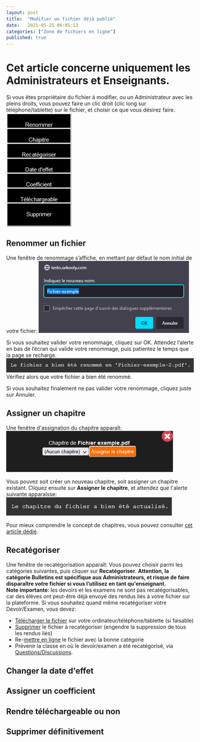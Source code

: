 ```yaml
---
layout: post
title:  "Modifier un fichier déjà publié"
date:   2021-05-25 06:05:13
categories: ["Zone de fichiers en ligne"]
published: true
---
```


# Cet article concerne uniquement les Administrateurs et Enseignants.  

Si vous êtes propriétaire du fichier à modifier, ou un Administrateur avec les pleins droits, vous pouvez faire un clic droit (clic long sur téléphone/tablette) sur le fichier, et choisir ce que vous désirez faire.  
![modifs-fichier](/assets/img/modifs-fichier.PNG)

## Renommer un fichier
Une fenêtre de renommage s’affiche, en mettant par défaut le nom initial de votre fichier:
![renommage-fichier](/assets/img/renommage.PNG)

Si vous souhaitez valider votre renommage, cliquez sur OK. Attendez l’alerte en bas de l’écran qui valide votre renommage, puis patientez le temps que la page se recharge.
![validation-chapitre](/assets/img/renommage-OK.PNG)  
Vérifiez alors que votre fichier a bien été renommé.

Si vous souhaitez finalement ne pas valider votre renommage, cliquez juste sur Annuler.

## Assigner un chapitre
Une fenêtre d'assignation du chapitre apparaît:
![assigner-chapitre](/assets/img/assigner-chapitre.PNG)  

Vous pouvez soit créer un nouveau chapitre, soit assigner un chapitre existant. Cliquez ensuite sur **Assigner le chapitre**, et attendez que l'alerte suivante apparaîsse:
![validation-chapitre](/assets/img/chapitre-OK.PNG)

Pour mieux comprendre le concept de chapitres, vous pouvez consulter [cet article dédié](#).

## Recatégoriser
Une fenêtre de recatégorisation apparaît:
Vous pouvez choisir parmi les catégories suivantes, puis cliquer sur **Recatégoriser**. <strong class="rouge">Attention, la catégorie Bulletins est spécifique aux Administrateurs, et risque de faire disparaître votre fichier si vous l’utilisez en tant qu'enseignant.</strong>  
<strong class="rouge">Note importante</strong>: les devoirs et les examens ne sont pas recatégorisables, car des élèves ont peut-être déjà envoyé des rendus liés à votre fichier sur la plateforme. Si vous souhaitez quand même recatégoriser votre Devoir/Examen, vous devez:
- [Télécharger le fichier](/telecharger-un-fichier) sur votre ordinateur/téléphone/tablette (si faisable)
- [Supprimer](#supprimer-définitivement) le fichier à recatégoriser (engendre la suppression de tous les rendus liés)
- Re-[mettre en ligne](#) le fichier avec la bonne catégorie
- Prévenir la classe en où le devoir/examen a été recatégorisé, via [Questions/Discussions]().


## Changer la date d'effet

## Assigner un coefficient

## Rendre téléchargeable ou non

## Supprimer définitivement